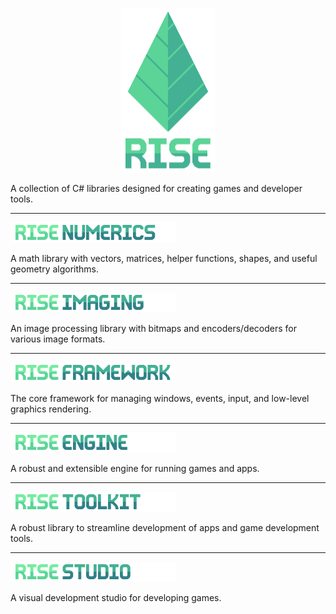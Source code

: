 <p align="center">
  <img width="150" height="263" src="Assets/readme_logo.png">
</p>

A collection of C# libraries designed for creating games and developer tools.

---

<p><a href="../../tree/master/Rise.Numerics"><img width="265" height="32" src="Assets/header_numerics.png"></a></p>

A math library with vectors, matrices, helper functions, shapes, and useful geometry algorithms.

---

<p><a href="../master/Rise.Imaging"><img width="265" height="32" src="Assets/header_imaging.png"></a></p>

An image processing library with bitmaps and encoders/decoders for various image formats.

---

<p><a href="../master/Rise.Framework"><img width="265" height="32" src="Assets/header_framework.png"></a></p>

The core framework for managing windows, events, input, and low-level graphics rendering.

---

<p><a href="../master/Rise.Engine"><img width="265" height="32" src="Assets/header_engine.png"></a></p>

A robust and extensible engine for running games and apps.

---

<p><a href="../master/Rise.Toolkit"><img width="265" height="32" src="Assets/header_toolkit.png"></a></p>

A robust library to streamline development of apps and game development tools.

---

<p><a href="../master/Rise.Studio"><img width="265" height="32" src="Assets/header_studio.png"></a></p>

A visual development studio for developing games.
